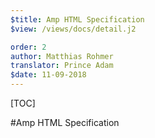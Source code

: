 ```yaml
---
$title: Amp HTML Specification
$view: /views/docs/detail.j2

order: 2
author: Matthias Rohmer
translator: Prince Adam
$date: 11-09-2018
---
```


[TOC]

#Amp HTML Specification
